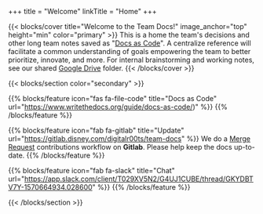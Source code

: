 +++
title = "Welcome"
linkTitle = "Home"
+++

{{< blocks/cover title="Welcome to the Team Docs!" image_anchor="top" height="min" color="primary" >}}
This is a home the team's decisions and other long team notes saved as "[Docs as Code](https://www.writethedocs.org/guide/docs-as-code/)".
A centralize reference will facilitate a common understanding of goals empowering the team to better prioritize, innovate, and more.
For internal brainstorming and working notes, see our shared [Google Drive](https://drive.google.com/drive/folders/0AOWncGjVgrcTUk9PVA) folder.
{{< /blocks/cover >}}

{{< blocks/section color="secondary" >}}

{{% blocks/feature icon="fas fa-file-code" title="Docs as Code" url="https://www.writethedocs.org/guide/docs-as-code/)" %}}
{{% /blocks/feature %}}

{{% blocks/feature icon="fab fa-gitlab" title="Update" url="https://gitlab.disney.com/digitalr00ts/team-docs" %}}
We do a [Merge Request](https://gitlab.disney.com/digitalr00ts/team-docs/merge_requests) contributions workflow on **Gitlab**. Please help keep the docs up-to-date.
{{% /blocks/feature %}}

{{% blocks/feature icon="fab fa-slack" title="Chat" url="https://app.slack.com/client/T029XV5N2/G4UJ1CUBE/thread/GKYDBTV7Y-1570664934.028600" %}}
{{% /blocks/feature %}}

{{< /blocks/section >}}

